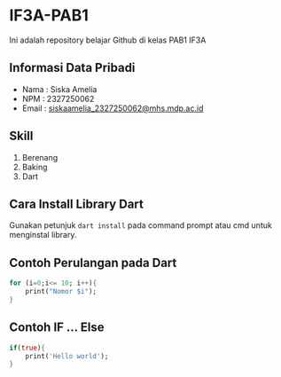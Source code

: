 # IF3A-PAB1
Ini adalah repository belajar Github di kelas PAB1 IF3A

## Informasi Data Pribadi
- Nama  : Siska Amelia
- NPM   : 2327250062
- Email : siskaamelia_2327250062@mhs.mdp.ac.id

## Skill
1. Berenang
2. Baking
3. Dart

## Cara Install Library Dart
Gunakan petunjuk `dart install` pada command prompt atau cmd untuk menginstal library.

## Contoh Perulangan pada Dart
```dart
for (i=0;i<= 10; i++){
    print("Nomor $i");
}
```

## Contoh IF ... Else
```dart
if(true){
    print('Hello world');
}
```
